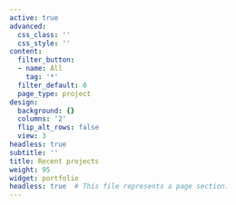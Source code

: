 ```yaml
---
active: true
advanced:
  css_class: ''
  css_style: ''
content:
  filter_button:
  - name: All
    tag: '*'
  filter_default: 0
  page_type: project
design:
  background: {}
  columns: '2'
  flip_alt_rows: false
  view: 3
headless: true
subtitle: ''
title: Recent projects
weight: 95
widget: portfolio
headless: true  # This file represents a page section.
---
```


